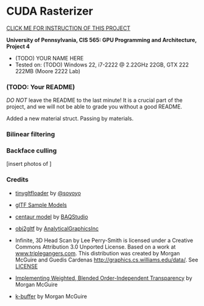 CUDA Rasterizer
===============

[CLICK ME FOR INSTRUCTION OF THIS PROJECT](./INSTRUCTION.md)

**University of Pennsylvania, CIS 565: GPU Programming and Architecture, Project 4**

* (TODO) YOUR NAME HERE
* Tested on: (TODO) Windows 22, i7-2222 @ 2.22GHz 22GB, GTX 222 222MB (Moore 2222 Lab)

### (TODO: Your README)

*DO NOT* leave the README to the last minute! It is a crucial part of the
project, and we will not be able to grade you without a good README.


Added a new material struct. Passing by materials.

### Bilinear filtering



### Backface culling

[insert photos of ]




### Credits

* [tinygltfloader](https://github.com/syoyo/tinygltfloader) by [@soyoyo](https://github.com/syoyo)
* [glTF Sample Models](https://github.com/KhronosGroup/glTF/blob/master/sampleModels/README.md)

* [centaur model](http://tf3dm.com/3d-model/free-base-mesh-centaur--67384.html) by [BAQStudio](http://tf3dm.com/user/baqstudio)
* [obj2gltf](https://github.com/AnalyticalGraphicsInc/OBJ2GLTF) by [AnalyticalGraphicsInc](https://github.com/AnalyticalGraphicsInc)
* Infinite, 3D Head Scan by Lee Perry-Smith is licensed under a Creative Commons Attribution 3.0 Unported License. Based on a work at www.triplegangers.com. This distribution was created by Morgan McGuire and Guedis Cardenas http://graphics.cs.williams.edu/data/. See [LICENSE](/gltfs/head/Infinite-Scan_License.txt)

* [Implementing Weighted, Blended Order-Independent Transparency](http://casual-effects.blogspot.com/2015/03/implemented-weighted-blended-order.html) by Morgan McGuire
* [k-buffer](http://www.inf.ufrgs.br/~comba/papers/2007/kbuffer_preprint.pdf) by Morgan McGuire

